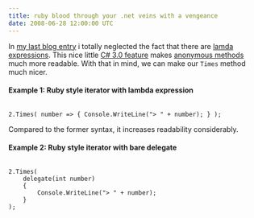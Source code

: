 ```yaml
---
title: ruby blood through your .net veins with a vengeance
date: 2008-06-28 12:00:00 UTC
---
```


In [my last blog entry](/2008/04/07/ruby-blood-through-your-net-veins) i
totally neglected the fact that there are [lamda
expressions](http://msdn.microsoft.com/en-us/library/bb397687.aspx).
This nice little [C\# 3.0
feature](http://msdn.microsoft.com/en-us/library/bb308966.aspx#csharp3.0overview_topic22)
makes [anonymous
methods](http://msdn.microsoft.com/en-us/library/0yw3tz5k(VS.80).aspx)
much more readable. With that in mind, we can make our `Times` method
much nicer.

#### Example 1: Ruby style iterator with lambda expression

<pre><code class="language-csharp">
2.Times( number =&gt; { Console.WriteLine("&gt; " + number); } ); 
</code></pre>

Compared to the former syntax, it increases readability considerably.

#### Example 2: Ruby style iterator with bare delegate

<pre><code class="language-csharp">
2.Times( 
    delegate(int number)   
    {     
        Console.WriteLine("&gt; " + number);   
    }
);
</code></pre>
